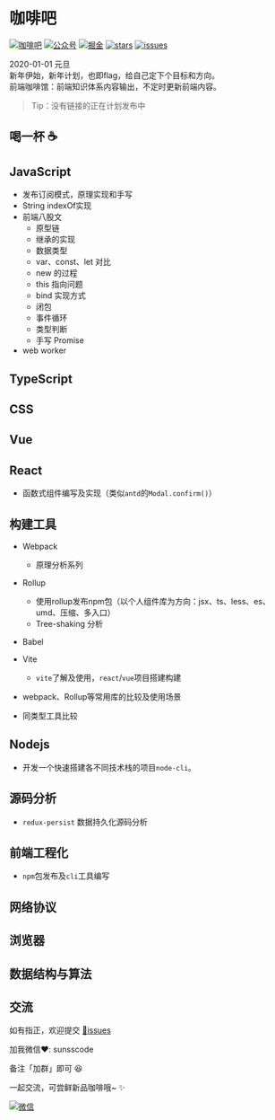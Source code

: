 # 咖啡吧

[![咖啡吧](https://img.shields.io/badge/CoffeeBar-%E5%92%96%E5%95%A1%E5%90%A7-orange)](#咖啡吧)
[![公众号](https://img.shields.io/badge/%E5%85%AC%E4%BC%97%E5%8F%B7-%E5%89%8D%E7%AB%AF%E5%B0%8F%E5%B8%85-blueviolet)](#交流)
[![掘金](https://img.shields.io/badge/Juejin-掘金-blue)](https://juejin.im/user/1204720476890477)
[![stars](https://img.shields.io/github/stars/JS-banana/front-end-coffeeBar)](https://github.com/JS-banana/front-end-coffeeBar/stargazers)
[![issues](https://img.shields.io/github/issues/JS-banana/front-end-coffeeBar)](https://github.com/JS-banana/front-end-coffeeBar/issues)

2020-01-01 元旦 <br/>
新年伊始，新年计划，也即flag，给自己定下个目标和方向。<br/>
前端咖啡馆：前端知识体系内容输出，不定时更新前端内容。

> Tip：没有链接的正在计划发布中

## 喝一杯 :coffee:

## JavaScript

- 发布订阅模式，原理实现和手写
- String indexOf实现
- 前端八股文
  - 原型链
  - 继承的实现
  - 数据类型
  - var、const、let 对比
  - new 的过程
  - this 指向问题
  - bind 实现方式
  - 闭包
  - 事件循环
  - 类型判断
  - 手写 Promise
- web worker

## TypeScript

## CSS

## Vue

## React

- 函数式组件编写及实现（类似`antd`的`Modal.confirm()`）

## 构建工具

- Webpack
  - 原理分析系列

- Rollup
  - 使用rollup发布npm包（以个人组件库为方向：jsx、ts、less、es、umd、压缩、多入口）
  - Tree-shaking 分析

- Babel

- Vite
  - `vite`了解及使用，`react`/`vue`项目搭建构建

- webpack、Rollup等常用库的比较及使用场景
- 同类型工具比较

## Nodejs

- 开发一个快速搭建各不同技术栈的项目`node-cli`。

## 源码分析

- `redux-persist` 数据持久化源码分析

## 前端工程化

- `npm`包发布及`cli`工具编写

## 网络协议

## 浏览器

## 数据结构与算法

## 交流

如有指正，欢迎提交 [:bug:issues](https://github.com/JS-banana/front-end-coffeeBar/issues)

加我微信:heart:: sunsscode 

备注「加群」即可 :satisfied:

一起交流，可尝鲜新品咖啡哦~ :sparkles:

[![微信](https://cdn.jsdelivr.net/gh/JS-banana/images/vuepress/1.jpg)](#交流)